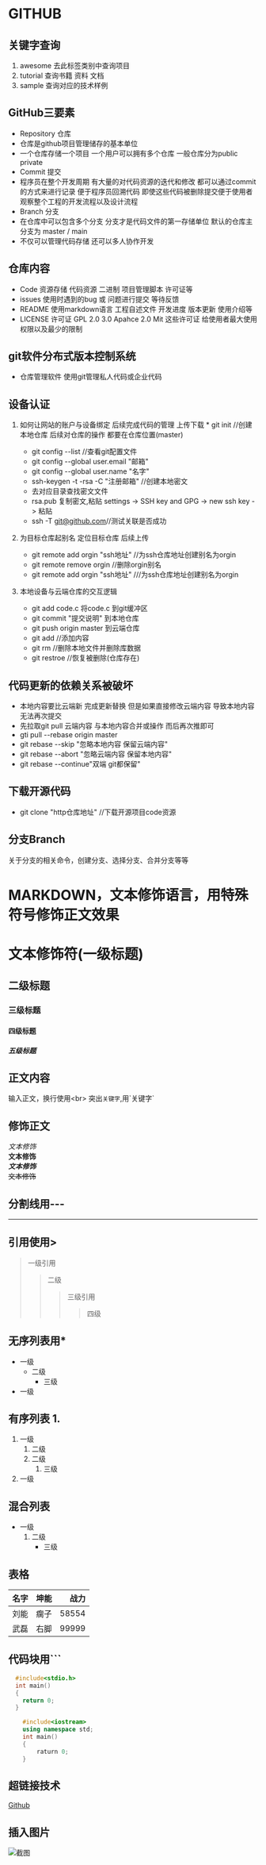# GITHUB
## 关键字查询
1. awesome   去此标签类别中查询项目
2. tutorial  查询书籍  资料  文档
3. sample  查询对应的技术样例

## GitHub三要素
* Repository  仓库
* 仓库是github项目管理储存的基本单位
* 一个仓库存储一个项目  一个用户可以拥有多个仓库  一般仓库分为public  private
* Commit  提交
* 程序员在整个开发周期  有大量的对代码资源的迭代和修改  都可以通过commit的方式来进行记录  便于程序员回溯代码  即使这些代码被删除提交便于使用者观察整个工程的开发流程以及设计流程
* Branch  分支
* 在仓库中可以包含多个分支  分支才是代码文件的第一存储单位  默认的仓库主分支为  master / main
* 不仅可以管理代码存储  还可以多人协作开发

## 仓库内容
* Code  资源存储  代码资源  二进制  项目管理脚本  许可证等
* issues  使用时遇到的bug 或 问题进行提交  等待反馈
* README  使用markdown语言  工程自述文件  开发进度  版本更新  使用介绍等
* LICENSE  许可证  GPL 2.0  3.0    Apahce 2.0   Mit  这些许可证  给使用者最大使用权限以及最少的限制

## git软件分布式版本控制系统
* 仓库管理软件  使用git管理私人代码或企业代码

## 设备认证
1. 如何让网站的账户与设备绑定  后续完成代码的管理  上传下载
    	* git init  //创建本地仓库  后续对仓库的操作  都要在仓库位置(master)
	* git config --list //查看git配置文件
	* git config --global user.email "邮箱"
	* git config --global user.name "名字"
	* ssh-keygen -t -rsa -C "注册邮箱"  //创建本地密文
	* 去对应目录查找密文文件
	* rsa.pub 复制密文,粘贴 settings -> SSH key and GPG -> new ssh key -> 粘贴
	* ssh -T git@github.com//测试关联是否成功
2. 为目标仓库起别名  定位目标仓库  后续上传

	* git remote add orgin "ssh地址"  //为ssh仓库地址创建别名为orgin
	* git remote remove orgin //删除orgin别名
	* git remote add orgin "ssh地址"  ///为ssh仓库地址创建别名为orgin
3. 本地设备与云端仓库的交互逻辑
   * git add code.c  将code.c 到git缓冲区
   * git commit "提交说明" 到本地仓库
   * git push origin master  到云端仓库
   * git add //添加内容
   * git rm  //删除本地文件并删除库数据
   * git restroe  //恢复被删除(仓库存在)

## 代码更新的依赖关系被破坏
* 本地内容要比云端新  完成更新替换  但是如果直接修改云端内容  导致本地内容无法再次提交
* 先拉取git pull 云端内容  与本地内容合并或操作 而后再次推即可
* gti pull --rebase origin master
* git rebase --skip "忽略本地内容  保留云端内容"
* git rebase --abort "忽略云端内容  保留本地内容"
* git rebase --continue"双端 git都保留"

## 下载开源代码
* git clone "http仓库地址" //下载开源项目code资源

## 分支Branch
关于分支的相关命令，创建分支、选择分支、合并分支等等

# MARKDOWN，文本修饰语言，用特殊符号修饰正文效果

# 文本修饰符(一级标题)
## 二级标题
### 三级标题
#### 四级标题
##### 五级标题

## 正文内容
输入正文，换行使用\<br\>
突出`关键字`,用\`关键字\`
## 修饰正文
*文本修饰*<br>
**文本修饰**<br>
***文本修饰***<br>
~~文本修饰~~

## 分割线用\-\-\-
---

## 引用使用\>
> 一级引用
>> 二级
>>> 三级引用
>>>> 四级

## 无序列表用\*
* 一级
  * 二级
    * 三级
* 一级

## 有序列表 1\.
1. 一级
   1. 二级
   2. 二级
      1. 三级
2. 一级

## 混合列表
* 一级
  1. 二级
     * 三级

## 表格
名字|坤能|战力
--|:--:|--:
刘能|瘸子|58554
武磊|右脚|99999

## 代码块用\`\`\`
```c
  #include<stdio.h>
  int main()
  {
	return 0;
  }	
```
```cpp
	#include<iostream>
	using namespace std;
	int main()
	{
		raturn 0;
	}
```
## 超链接技术
[Github](https://www.github.com "点击访问")

## 插入图片
![截图](C://Users//adnium//Desktop//1.png "悬停标题") 
